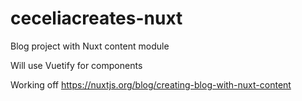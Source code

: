 # ceceliacreates-nuxt

Blog project with Nuxt content module

Will use Vuetify for components

Working off https://nuxtjs.org/blog/creating-blog-with-nuxt-content